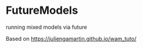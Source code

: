 # FutureModels
running mixed models via future

Based on https://juliengamartin.github.io/wam_tuto/

